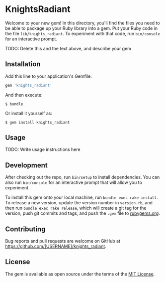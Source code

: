 # KnightsRadiant

Welcome to your new gem! In this directory, you'll find the files you need to be able to package up your Ruby library into a gem. Put your Ruby code in the file `lib/knights_radiant`. To experiment with that code, run `bin/console` for an interactive prompt.

TODO: Delete this and the text above, and describe your gem

## Installation

Add this line to your application's Gemfile:

```ruby
gem 'knights_radiant'
```

And then execute:

    $ bundle

Or install it yourself as:

    $ gem install knights_radiant

## Usage

TODO: Write usage instructions here

## Development

After checking out the repo, run `bin/setup` to install dependencies. You can also run `bin/console` for an interactive prompt that will allow you to experiment.

To install this gem onto your local machine, run `bundle exec rake install`. To release a new version, update the version number in `version.rb`, and then run `bundle exec rake release`, which will create a git tag for the version, push git commits and tags, and push the `.gem` file to [rubygems.org](https://rubygems.org).

## Contributing

Bug reports and pull requests are welcome on GitHub at https://github.com/[USERNAME]/knights_radiant.

## License

The gem is available as open source under the terms of the [MIT License](https://opensource.org/licenses/MIT).
